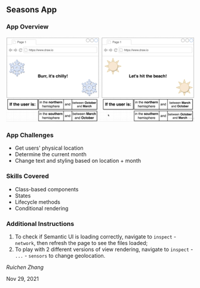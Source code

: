 ## Seasons App

### App Overview

<p align="center"><img src="../screenshots/seasons.png" alt="Seasons App"></p>

### App Challenges

* Get users' physical location
* Determine the current month
* Change text and styling based on location + month

### Skills Covered

* Class-based components
* States
* Lifecycle methods
* Conditional rendering

### Additional Instructions

1. To check if Semantic UI is loading correctly, navigate to `inspect` - `network`, then refresh the page to see the files loaded;
2. To play with 2 different versions of view rendering, navigate to `inspect` - `...` - `sensors` to change geolocation.


*Ruichen Zhang*

Nov 29, 2021
